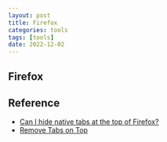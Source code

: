 ```yaml
---
layout: post
title: Firefox
categories: tools
tags: [tools]
date: 2022-12-02
---
```


## Firefox

## Reference
+ [Can I hide native tabs at the top of Firefox?](https://superuser.com/questions/1424478/can-i-hide-native-tabs-at-the-top-of-firefox)
+ [Remove Tabs on Top](https://support.mozilla.org/en-US/questions/1297983)
